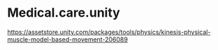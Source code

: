 # Medical.care.unity



https://assetstore.unity.com/packages/tools/physics/kinesis-physical-muscle-model-based-movement-206089



